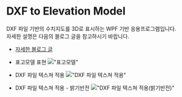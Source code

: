 # DXF to Elevation Model

DXF 파일 기반의 수치지도를 3D로 표시하는 WPF 기반 응용프로그램입니다.   
자세한 설명은 다음의 블로그 글을 참고하시기 바랍니다.   
- [자세한 블로그 글](https://blog.naver.com/vagabond-k/222901754071)   

- 표고모델 표현
!["표고모델"](https://postfiles.pstatic.net/MjAyMjEwMTZfMTU2/MDAxNjY1OTE3MjYzMzE1.Ly5SAAOkUWHEcXtRGXu2DMlhhYA3TNltDtCtWvMMWPsg.Ht4SgYBepEEdTzmWB4L8duqh0zaNldwerDzHzCNP_VAg.JPEG.vagabond-k/%EC%8B%A4%ED%96%89%EC%98%88%EC%8B%9C3.jpg?type=w966)
- DXF 파일 텍스쳐 적용
!["DXF 파일 텍스쳐 적용"](https://postfiles.pstatic.net/MjAyMjEwMTZfMjQ4/MDAxNjY1OTE3Mjc0ODE3.Io6dkz1kTxDF83SRfRVjNB_EST5WeJXwG5GThlV67Uog.lUtYyQOZ5-3YA-mIfcaKGLm7wf5PrcHMYcJAcT-U1Xwg.JPEG.vagabond-k/%EC%8B%A4%ED%96%89%EC%98%88%EC%8B%9C4.jpg?type=w966)
- DXF 파일 텍스쳐 적용 - 밝기반전
!["DXF 파일 텍스쳐 적용(밝기반전)"](https://postfiles.pstatic.net/MjAyMjEwMTZfMjAg/MDAxNjY1OTE3Mjg1NDI2.yITXJu2_Gh8r5_lTj16RMRSttqQYKv93-thY2ew8cSYg.9ocSINHWq5tqLEG9uCOolAxt3hlobWMikTL6k57KcDMg.JPEG.vagabond-k/%EC%8B%A4%ED%96%89%EC%98%88%EC%8B%9C5.jpg?type=w966)
